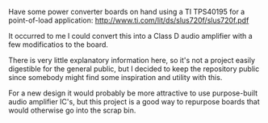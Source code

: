 Have some power converter boards on hand using a TI TPS40195 for a point-of-load application:
http://www.ti.com/lit/ds/slus720f/slus720f.pdf

It occurred to me I could convert this into a Class D audio amplifier with a few modificatios to the board.

There is very little explanatory information here, so it's not a project easily digestible for the general public,
but I decided to keep the repository public since somebody might find some inspiration and utility with this.

For a new design it would probably be more attractive to use purpose-built audio amplifier IC's, but this project is
a good way to repurpose boards that would otherwise go into the scrap bin.
